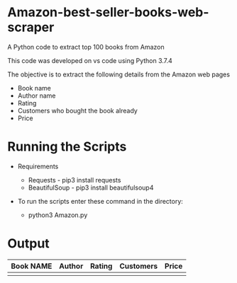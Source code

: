 # Amazon-best-seller-books-web-scraper

A Python code to extract top 100 books from Amazon

This code was developed on vs code using Python 3.7.4

The objective is to extract the following details from the Amazon web pages
   - Book name
   - Author name
   - Rating
   - Customers who bought the book already
   - Price
   

# Running the Scripts
* Requirements
    * Requests - pip3 install requests
    * BeautifulSoup - pip3 install beautifulsoup4
    
* To run the scripts enter these command in the directory:
	* python3 Amazon.py

# Output

|    Book  NAME   |       Author   |  Rating        |  Customers     |     Price      |
|:---------------:|:--------------:|:--------------:|:--------------:|:--------------:|
|             	  |                |                |                |                | 
